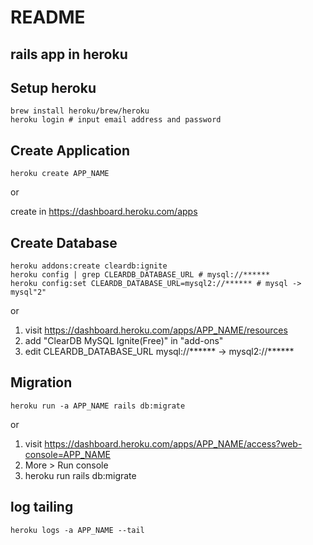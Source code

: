 # README

## rails app in heroku

## Setup heroku

```
brew install heroku/brew/heroku
heroku login # input email address and password
```

## Create Application

```
heroku create APP_NAME
```

or

create in https://dashboard.heroku.com/apps

## Create Database

```
heroku addons:create cleardb:ignite
heroku config | grep CLEARDB_DATABASE_URL # mysql://******
heroku config:set CLEARDB_DATABASE_URL=mysql2://****** # mysql -> mysql"2"
```

or

1. visit https://dashboard.heroku.com/apps/APP_NAME/resources
2. add "ClearDB MySQL Ignite(Free)" in "add-ons"
3. edit CLEARDB_DATABASE_URL mysql://****** -> mysql2://******

## Migration

```
heroku run -a APP_NAME rails db:migrate
```

or

1. visit https://dashboard.heroku.com/apps/APP_NAME/access?web-console=APP_NAME
2. More > Run console
3. heroku run rails db:migrate

## log tailing

```
heroku logs -a APP_NAME --tail
```
